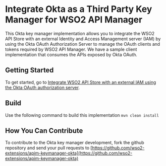 # Integrate Okta as a Third Party Key Manager for WSO2 API Manager

This Okta key manager implementation allows you to integrate the WSO2 API Store with an external Identity and Access Management server (IAM)
by using the Okta OAuth Authorization Server to manage the OAuth clients and tokens required
by WSO2 API Manager. We have a sample client implementation that consumes the APIs exposed by Okta OAuth.

## Getting Started

To get started, go to [Integrate WSO2 API Store with an external IAM using the Okta OAuth authorization server](docs/config.md).

## Build

Use the following command to build this implementation
`mvn clean install`

## How You Can Contribute

To contribute to the Okta key manager development, fork the github repository and send your pull requests to
[https://github.com/wso2-extensions/apim-keymanager-okta](https://github.com/wso2-extensions/apim-keymanager-okta)